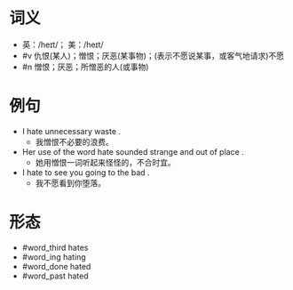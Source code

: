 # 词义
- 英：/heɪt/； 美：/heɪt/
- #v 仇恨(某人)；憎恨；厌恶(某事物)；(表示不愿说某事，或客气地请求)不愿
- #n 憎恨；厌恶；所憎恶的人(或事物)
# 例句
- I hate unnecessary waste .
	- 我憎恨不必要的浪费。
- Her use of the word hate sounded strange and out of place .
	- 她用憎恨一词听起来怪怪的，不合时宜。
- I hate to see you going to the bad .
	- 我不愿看到你堕落。
# 形态
- #word_third hates
- #word_ing hating
- #word_done hated
- #word_past hated
